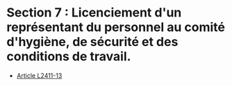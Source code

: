 # Section 7 : Licenciement d'un représentant du personnel au comité d'hygiène, de sécurité et des conditions de travail.

* [Article L2411-13](./LEGIARTI000006902307.md)
